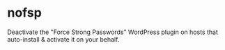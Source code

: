 # nofsp
Deactivate the "Force Strong Passwords" WordPress plugin on hosts that auto-install &amp; activate it on your behalf.
